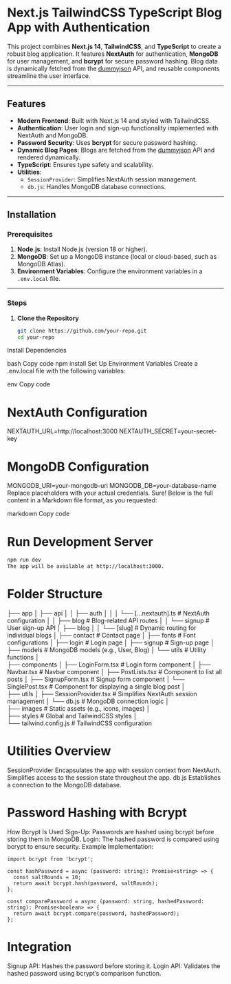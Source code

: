 # Next.js TailwindCSS TypeScript Blog App with Authentication

This project combines **Next.js 14**, **TailwindCSS**, and **TypeScript** to create a robust blog application. It features **NextAuth** for authentication, **MongoDB** for user management, and **bcrypt** for secure password hashing. Blog data is dynamically fetched from the [dummyjson](https://dummyjson.com/) API, and reusable components streamline the user interface.

---

## Features

- **Modern Frontend**: Built with Next.js 14 and styled with TailwindCSS.
- **Authentication**: User login and sign-up functionality implemented with NextAuth and MongoDB.
- **Password Security**: Uses **bcrypt** for secure password hashing.
- **Dynamic Blog Pages**: Blogs are fetched from the [dummyjson](https://dummyjson.com/) API and rendered dynamically.
- **TypeScript**: Ensures type safety and scalability.
- **Utilities**:
  - `SessionProvider`: Simplifies NextAuth session management.
  - `db.js`: Handles MongoDB database connections.

---

## Installation

### Prerequisites

1. **Node.js**: Install Node.js (version 18 or higher).
2. **MongoDB**: Set up a MongoDB instance (local or cloud-based, such as MongoDB Atlas).
3. **Environment Variables**: Configure the environment variables in a `.env.local` file.

---

### Steps

1. **Clone the Repository**  
   ```bash
   git clone https://github.com/your-repo.git
   cd your-repo
Install Dependencies

bash
Copy code
npm install
Set Up Environment Variables
Create a .env.local file with the following variables:

env
Copy code
# NextAuth Configuration
NEXTAUTH_URL=http://localhost:3000
NEXTAUTH_SECRET=your-secret-key

# MongoDB Configuration
MONGODB_URI=your-mongodb-uri
MONGODB_DB=your-database-name
Replace placeholders with your actual credentials.
Sure! Below is the full content in a Markdown file format, as you requested:

markdown
Copy code
# Run Development Server

```bash
npm run dev
The app will be available at http://localhost:3000.
```
# Folder Structure
├── app
│   ├── api
│   │   ├── auth
│   │   │   └── [...nextauth].ts  # NextAuth configuration
│   │   ├── blog  # Blog-related API routes
│   │   └── signup  # User sign-up API
│   ├── blog
│   │   └── [slug]  # Dynamic routing for individual blogs
│   ├── contact  # Contact page
│   ├── fonts  # Font configurations
│   ├── login  # Login page
│   ├── signup  # Sign-up page
│   ├── models  # MongoDB models (e.g., User, Blog)
│   └── utils  # Utility functions
│   
├── components
│   ├── LoginForm.tsx  # Login form component
│   ├── Navbar.tsx  # Navbar component
│   ├── PostLists.tsx  # Component to list all posts
│   ├── SignupForm.tsx  # Signup form component
│   └── SinglePost.tsx  # Component for displaying a single blog post
│   
├── utils
│   ├── SessionProvider.tsx  # Simplifies NextAuth session management
│   └── db.js  # MongoDB connection logic
│   
├── images  # Static assets (e.g., icons, images)
│   
├── styles  # Global and TailwindCSS styles
│   
└── tailwind.config.js  # TailwindCSS configuration



# Utilities Overview
SessionProvider
Encapsulates the app with session context from NextAuth.
Simplifies access to the session state throughout the app.
db.js
Establishes a connection to the MongoDB database.

# Password Hashing with Bcrypt
How Bcrypt Is Used
Sign-Up: Passwords are hashed using bcrypt before storing them in MongoDB.
Login: The hashed password is compared using bcrypt to ensure security.
Example Implementation:

```
import bcrypt from 'bcrypt';

const hashPassword = async (password: string): Promise<string> => {
  const saltRounds = 10;
  return await bcrypt.hash(password, saltRounds);
};

const comparePassword = async (password: string, hashedPassword: string): Promise<boolean> => {
  return await bcrypt.compare(password, hashedPassword);
};
```

# Integration
Signup API: Hashes the password before storing it.
Login API: Validates the hashed password using bcrypt’s comparison function.


